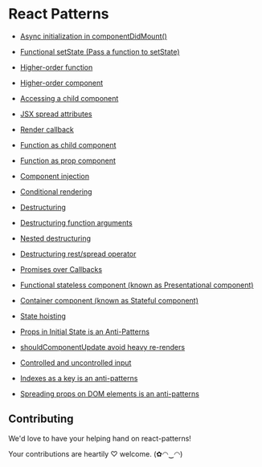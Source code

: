 # React Patterns

* [Async initialization in componentDidMount()](pages/Async-initialization-in-componentDidMount.md "Async initialization in componentDidMount()")

* [Functional setState (Pass a function to setState)](pages/Functional-setState-(Pass-a-function-to-setState).md "Functional setState (Pass a function to setState)")

* [Higher-order function](pages/Higher-order-function.md "Higher order function")

* [Higher-order component](pages/Higher-order-component.md "Higher Order Component")

* [Accessing a child component](pages/Accessing-a-child-component.md "Accessing a child component")

* [JSX spread attributes](pages/JSX-spread-attributes.md "JSX spread attributes")

* [Render callback](pages/Render-callback.md "Render callback")

* [Function as child component](pages/Function-as-child-component.md "Function as child component")

* [Function as prop component](pages/Function-as-prop-component.md "Function as prop component")

* [Component injection](pages/Component-injection.md "Component injection")

* [Conditional rendering](pages/Conditional-rendering.md "Conditional rendering")

* [Destructuring](pages/Destructuring.md "Destructuring")

* [Destructuring function arguments](pages/Destructuring-function-arguments.md "Destructuring function arguments")

* [Nested destructuring](pages/Nested-destructuring.md "Nested destructuring")

* [Destructuring rest/spread operator](pages/Destructuring-rest-and-spread-operator.md "Destructuring rest/spread operator")

* [Promises over Callbacks](pages/Promises-over-callbacks.md "Promises over Callbacks")

* [Functional stateless component (known as Presentational component)](pages/Functional-stateless-component.md "Functional stateless component (known as Presentational component)")

* [Container component (known as Stateful component)](pages/Container-component.md "Container component (known as Stateful component)")

* [State hoisting](pages/State-hoisting.md "State hoisting")

* [Props in Initial State is an Anti-Patterns](pages/Props-in-initial-state-is-an-anti-patterns.md "Props in Initial State is an Anti-Patterns")

* [shouldComponentUpdate avoid heavy re-renders](pages/shouldComponentUpdate-avoid-heavy-re-renders.md "shouldComponentUpdate avoid heavy re-renders")

* [Controlled and uncontrolled input](pages/Controlled-and-uncontrolled-input.md "Controlled and uncontrolled input")

* [Indexes as a key is an anti-patterns](pages/Indexes-as-a-key-is-an-anti-patterns.md "Indexes as a key is an anti-patterns")

* [Spreading props on DOM elements is an anti-patterns](pages/Spreading-props-on-DOM-elements-is-an-anti-patterns.md "Spreading props on DOM elements is an anti-patterns")

## Contributing

We'd love to have your helping hand on react-patterns!

Your contributions are heartily ♡ welcome. (✿◠‿◠)